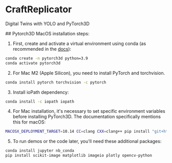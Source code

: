 # CraftReplicator
Digital Twins with YOLO and PyTorch3D



## Pytorch3D MacOS installation steps:

1. First, create and activate a virtual environment using conda (as recommended in the [docs](https://github.com/facebookresearch/pytorch3d/blob/main/INSTALL.md)):

```bash
conda create -n pytorch3d python=3.9
conda activate pytorch3d
```

2. For Mac M2 (Apple Silicon), you need to install PyTorch and torchvision. 

```bash
conda install pytorch torchvision -c pytorch
```

3. Install ioPath dependency:

```bash
conda install -c iopath iopath
```

4. For Mac installation, it's necessary to set specific environment variables before installing PyTorch3D. The documentation specifically mentions this for macOS:

```bash
MACOSX_DEPLOYMENT_TARGET=10.14 CC=clang CXX=clang++ pip install "git+https://github.com/facebookresearch/pytorch3d.git@stable"
```

5. To run demos or the code later, you'll need these additional packages:

```bash
conda install jupyter nb_conda
pip install scikit-image matplotlib imageio plotly opencv-python
```

